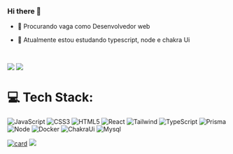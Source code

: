 ### Hi there 👋

- 🔭 Procurando vaga como Desenvolvedor web
- 🌱 Atualmente estou estudando typescript, node e chakra Ui


  </br>
  <div> 
<a href = "mailto:calvinsoares17@gmail.com"><img src="https://img.shields.io/badge/-Gmail-%23333?style=for-the-badge&logo=gmail&logoColor=white" target="_blank"></a>
<a href="https://www.linkedin.com/in/calvin-soares-74b862203/" target="_blank"><img src="https://img.shields.io/badge/-LinkedIn-%230077B5?style=for-the-badge&logo=linkedin&logoColor=white" target="_blank"></a> 
 

# 💻 Tech Stack:
 ![JavaScript](https://img.shields.io/badge/javascript-%23323330.svg?style=for-the-badge&logo=javascript&logoColor=%23F7DF1E) ![CSS3](https://img.shields.io/badge/css3-%231572B6.svg?style=for-the-badge&logo=css3&logoColor=white) ![HTML5](https://img.shields.io/badge/html5-%23E34F26.svg?style=for-the-badge&logo=html5&logoColor=white) ![React](https://img.shields.io/badge/react-blue.svg?style=for-the-badge&logo=react&logoColor=white) 	![Tailwind](https://img.shields.io/badge/tailwindcss-skyblue.svg?style=for-the-badge&logo=tailwindcss&logoColor=white) ![TypeScript](https://img.shields.io/badge/typescript-%23007ACC.svg?style=for-the-badge&logo=typescript&logoColor=white) ![Prisma](https://img.shields.io/badge/prisma-purple.svg?style=for-the-badge&logo=prisma&logoColor=white) ![Node](https://img.shields.io/badge/nodejs-green.svg?style=for-the-badge&logo=nodejs&logoColor=black) ![Docker](https://img.shields.io/badge/docker-blue.svg?style=for-the-badge&logo=docker&logoColor=white) ![ChakraUi](https://img.shields.io/badge/Chakra.Ui-blue.svg?style=for-the-badge&logo=chakra.Ui&logoColor=white) ![Mysql](https://img.shields.io/badge/mysql-blue.svg?style=for-the-badge&logo=mysql&logoColor=white) 
  </br>
 
[![card](https://github-readme-stats.vercel.app/api?username=CalvinSoares&theme=omni&show_icons=true)](https://github.com/anuraghazra/github-readme-stats)
![](https://github-readme-stats.vercel.app/api/top-langs/?username=CalvinSoares&theme=omni&hide_border=false&include_all_commits=true&count_private=false&layout=compact)

<!-- Proudly created with GPRM ( https://gprm.itsvg.in ) -->
